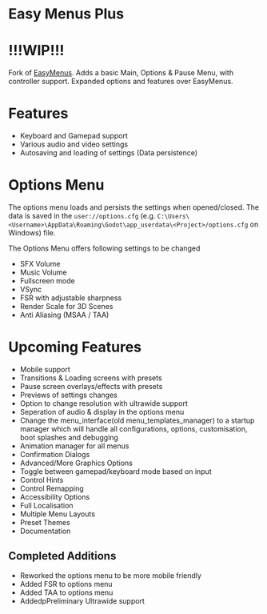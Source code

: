 # Easy Menus Plus
# !!!WIP!!!
Fork of [EasyMenus](https://github.com/SavoVuksan/EasyMenus).
Adds a basic Main, Options & Pause Menu, with controller support.
Expanded options and features over EasyMenus.

# Features
* Keyboard and Gamepad support
* Various audio and video settings
* Autosaving and loading of settings (Data persistence)

# Options Menu

The options menu loads and persists the settings when opened/closed. The data is saved in the `user://options.cfg` (e.g. `C:\Users\<Username>\AppData\Roaming\Godot\app_userdata\<Project>/options.cfg` on Windows) file.

The Options Menu offers following settings to be changed
* SFX Volume
* Music Volume
* Fullscreen mode
* VSync
* FSR with adjustable sharpness
* Render Scale for 3D Scenes
* Anti Aliasing (MSAA / TAA)

# Upcoming Features
* Mobile support
* Transitions & Loading screens with presets
* Pause screen overlays/effects with presets
* Previews of settings changes
* Option to change resolution with ultrawide support
* Seperation of audio & display in the options menu
* Change the menu_interface(old menu_templates_manager) to a startup manager which will handle all configurations, options, customisation, boot splashes and debugging
* Animation manager for all menus
* Confirmation Dialogs
* Advanced/More Graphics Options
* Toggle between gamepad/keyboard mode based on input
* Control Hints
* Control Remapping
* Accessibility Options
* Full Localisation
* Multiple Menu Layouts
* Preset Themes
* Documentation

## Completed Additions
* Reworked the options menu to be more mobile friendly
* Added FSR to options menu
* Added TAA to options menu
* AddedpPreliminary Ultrawide support
